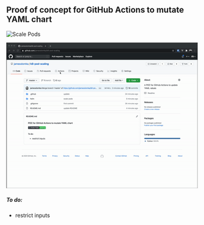 ## Proof of concept for GitHub Actions to mutate YAML chart
![Scale Pods](https://github.com/jamesslomka/k8-pod-scaling/workflows/Scale%20Pods/badge.svg?branch=master)

![Tutorial](https://github.com/jamesslomka/k8-pod-scaling/blob/master/docs/tutorial.gif)

##### To do:
* restrict inputs
